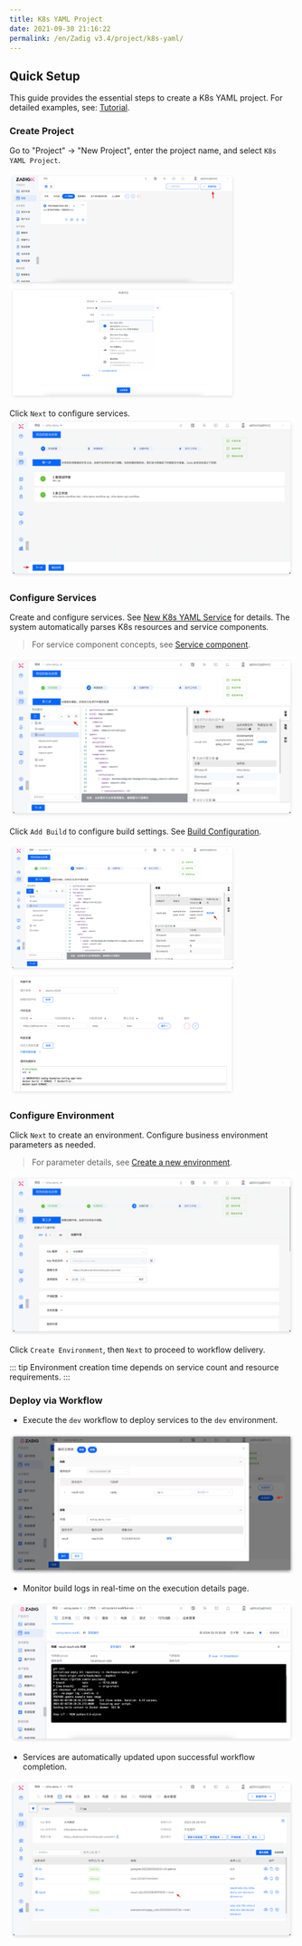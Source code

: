 ```yaml
---
title: K8s YAML Project
date: 2021-09-30 21:16:22
permalink: /en/Zadig v3.4/project/k8s-yaml/
---
```


## Quick Setup

This guide provides the essential steps to create a K8s YAML project. For detailed examples, see: [Tutorial](https://www.koderover.com/tutorials-detail/codelabs/GitHub/index.html?index=..%2F..index#0).

### Create Project

Go to "Project" → "New Project", enter the project name, and select `K8s YAML Project`.

<img src="../../../_images/create_project_entrance.png" width="400">
<img src="../../../_images/k8s_voting_onboarding_1_310.png" width="400">

Click `Next` to configure services.
![Create a project](../../../_images/helm_chart_sample_onboarding_2_0.png)

### Configure Services
Create and configure services. See [New K8s YAML Service](/en/Zadig%20v3.4/project/service/k8s/#create-a-new-service) for details. The system automatically parses K8s resources and service components.

> For service component concepts, see [Service component](/en/Zadig%20v3.4/env/overview/#what-is-a-service-component).

![Service Configuration](../../../_images/k8s_voting_onboarding_2.png)

Click `Add Build` to configure build settings. See [Build Configuration](/en/Zadig%20v3.4/project/build/).

<img src="../../../_images/k8s_voting_onboarding_build_config_0.png" width="400">
<img src="../../../_images/k8s_voting_onboarding_build_config.png" width="400">

### Configure Environment

Click `Next` to create an environment. Configure business environment parameters as needed.

> For parameter details, see [Create a new environment](/en/Zadig%20v3.4/project/env/k8s/#create-a-new-environment).

![Join the Environment](../../../_images/k8s_voting_onboarding_3.png)

Click `Create Environment`, then `Next` to proceed to workflow delivery.

::: tip
Environment creation time depends on service count and resource requirements.
:::

### Deploy via Workflow

- Execute the `dev` workflow to deploy services to the `dev` environment.

![Workflow Delivery](../../../_images/k8s_voting_onboarding_4_220.png)

- Monitor build logs in real-time on the execution details page.

![Workflow Delivery](../../../_images/k8s_voting_run_pipeline_220.png)

- Services are automatically updated upon successful workflow completion.

![Workflow Delivery](../../../_images/k8s_voting_show_updated_env.png)